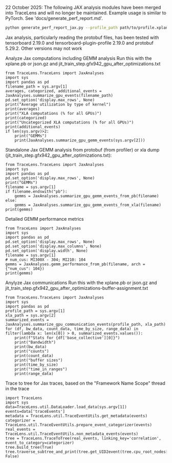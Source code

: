 <!--
Copyright (c) 2024 - 2025 Advanced Micro Devices, Inc. All rights reserved.

See LICENSE for license information.
-->

22 October 2025: The following JAX analysis modules have been merged into TraceLens and will no longer be maintained. Example usage is similar to PyTorch. See 'docs/generate_perf_report.md'.

```bash
python generate_perf_report_jax.py --profile_path path/to/profile.xplane.pb --output_csvs_dir save/to/dir
```

Jax analysis, particularly reading the protobuf files, has been tested with tensorboard 2.19.0 and tensorboard-plugin-profile 2.19.0 and protobuf 5.29.2.
Other versions may not work

Analyze Jax computations including GEMM analysis
Run this with the xplane.pb or json.gz and jit_train_step.gfx942_gpu_after_optimizations.txt
```
from TraceLens.TraceLens import JaxAnalyses
import sys
import pandas as pd
filename_path = sys.argv[1]
averages, categorized, additional_events = JaxAnalyses.summarize_gpu_events(filename_path)
pd.set_option('display.max_rows', None)
print("Average utilization by type of kernel")
print(averages)
print("XLA computations (% for all GPUs)")
print(categorized)
print("Uncategorized XLA computations (% for all GPUs)")
print(additional_events)
if len(sys.argv)>2:
    print("GEMMs")
    print(JaxAnalyses.summarize_gpu_gemm_events(sys.argv[2]))
```

Standalone Jax GEMM analysis from protobuf (from profiler) or xla dump (jit_train_step.gfx942_gpu_after_optimizations.txt):
```
from TraceLens.TraceLens import JaxAnalyses
import sys
import pandas as pd
pd.set_option('display.max_rows', None)
print("GEMMs")
filename = sys.argv[1]
if filename.endswith("pb"):
    gemms = JaxAnalyses.summarize_gpu_gemm_events_from_pb(filename)
else:
    gemms = JaxAnalyses.summarize_gpu_gemm_events_from_xla(filename)
print(gemms)
```

Detailed GEMM performance metrics
```
from TraceLens import JaxAnalyses
import sys
import pandas as pd
pd.set_option('display.max_rows', None)
pd.set_option('display.max_columns', None)
pd.set_option('display.width', None)
filename = sys.argv[1]
# num_cus: MI300X - 304; MI210: 104
gemms = JaxAnalyses.gemm_performance_from_pb(filename, arch = {"num_cus": 104})
print(gemms)
```

Anylyze Jax communications
Run this with the xplane.pb or json.gz and  jit_train_step.gfx942_gpu_after_optimizations-buffer-assignment.txt
```
from TraceLens.TraceLens import JaxAnalyses
import sys
import pandas as pd
profile_path = sys.argv[1]
xla_path = sys.argv[2]
summarized_events = JaxAnalyses.summarize_gpu_communication_events(profile_path, xla_path)
for (df, bw_data, count_data, time_by_size, range_data) in filter(lambda x: len(x[0]) > 0, summarized_events.values()):
    print(f"Stats for {df['base_collective'][0]}")
    print("Bandwidth")
    print(bw_data)
    print("counts")
    print(count_data)
    print("buffer sizes")
    print(time_by_size)
    print("time_in_ranges")
    print(range_data)
```

Trace to tree for Jax traces, based on the "Framework Name Scope" thread in the trace
```
import TraceLens
import sys
data=TraceLens.util.DataLoader.load_data(sys.argv[1])
events=data['traceEvents']
metadata = TraceLens.util.TraceEventUtils.get_metadata(events)
categorizer = TraceLens.util.TraceEventUtils.prepare_event_categorizer(events)
real_events = TraceLens.util.TraceEventUtils.non_metadata_events(events)
tree = TraceLens.TraceToTree(real_events, linking_key='correlation', event_to_category=categorizer)
tree.build_tree(True)
tree.traverse_subtree_and_print(tree.get_UID2event(tree.cpu_root_nodes[1]), False)
```
